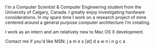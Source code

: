

I'm a Computer Scientist & Computer Engineering student from the University of Calgary, Canada. I greatly enjoy investigating hardware considerations. In my spare time I work on a research project of mine centered around a general purpose computer architecture I'm creating.

I work as an intern and am relatively new to Mac OS X development.

Contact me if you'd like MSN: j a m e s [at] d a w n i n g <dot> c a